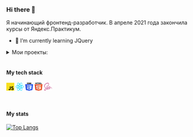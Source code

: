 ### Hi there 👋

Я начинающий фронтенд-разработчик.
В апреле 2021 года закончила курсы от Яндекс.Практикум.

- 🌱 I’m currently learning JQuery

<details>
<summary>Мои проекты: </summary>
    
- **Проект "Movies Explorer" (Дипломный проект)**

    [Фронтенд](https://github.com/SimaNazarova/movies-explorer-frontend)
    
    [Бэкенд](https://github.com/SimaNazarova/movies-explorer-api)
    
 - **Проект "Mesto"**   
 
    [Фронтенд и Бэкенд](https://github.com/SimaNazarova/react-mesto-api-full)
    
 - **Проект "Путешествие по России" (адапативная вёрстка)**   
 
    [Вёрстка лендинга](https://github.com/SimaNazarova/russian-travel)
    
 - **Проект "Научиться учиться" (статичный сайт)**   
 
    [Вёрстка лендинга](https://github.com/SimaNazarova/how-to-learn)
    
 - **Проект "Le Corte" (статичный сайт)**   
 
    [Вёрстка лендинга с использованием SASS/SCSS](https://github.com/SimaNazarova/le-corte)
    
  - **Проект "Clerksy" (статичный сайт)**   
 
 
    [Вёрстка лендинга](https://github.com/SimaNazarova/Clerksy)
</details>


<br/>

   #### My tech stack
<code><img src="https://github.com/SimaNazarova/SimaNazarova/blob/main/icons/javascript.svg" alt="JavaScript" width="21px" height="21px"></code>
<code><img src="https://github.com/SimaNazarova/SimaNazarova/blob/main/icons/react.svg" alt="React" width="21px" height="21px"></code>
<code><img src="https://github.com/SimaNazarova/SimaNazarova/blob/main/icons/css-3.svg" alt="CSS" width="21px" height="21px"></code>
<code><img src="https://github.com/SimaNazarova/SimaNazarova/blob/main/icons/html-5.svg" alt="HTML" width="21px" height="21px"></code>
<code><img src="https://github.com/SimaNazarova/SimaNazarova/blob/main/icons/sass.svg" alt="Sass" width="21px" height="21px"></code>

<br/>

   #### My stats 
    
   [![Top Langs](https://github-readme-stats.vercel.app/api/top-langs/?username=SimaNazarova)](https://github.com/SimaNazarova/github-readme-stats)
<!--
<!--
**SimaNazarova/SimaNazarova** is a ✨ _special_ ✨ repository because its `README.md` (this file) appears on your GitHub profile.

Here are some ideas to get you started:

- 🔭 I’m currently working on ...
- 🌱 I’m currently learning SASS/SCSS
- 👯 I’m looking to collaborate on ...
- 🤔 I’m looking for help with ...
- 💬 Ask me about ...
- 📫 How to reach me: ...
- 😄 Pronouns: ...
- ⚡ Fun fact: ...
-->
